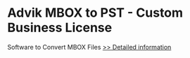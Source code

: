 # Advik MBOX to PST - Custom Business License
Software to Convert MBOX Files
[>> Detailed information](https://secure.shareit.com/shareit/product.html?productid=301006930&affiliateid=200057808)